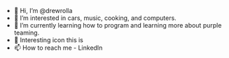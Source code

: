 - 👋 Hi, I’m @drewrolla
- 👀 I’m interested in cars, music, cooking, and computers.
- 🌱 I’m currently learning how to program and learning more about purple teaming.
- 💞️ Interesting icon this is
- 📫 How to reach me - LinkedIn

<!---
drewrolla/drewrolla is a ✨ special ✨ repository because its `README.md` (this file) appears on your GitHub profile.
You can click the Preview link to take a look at your changes.
--->

